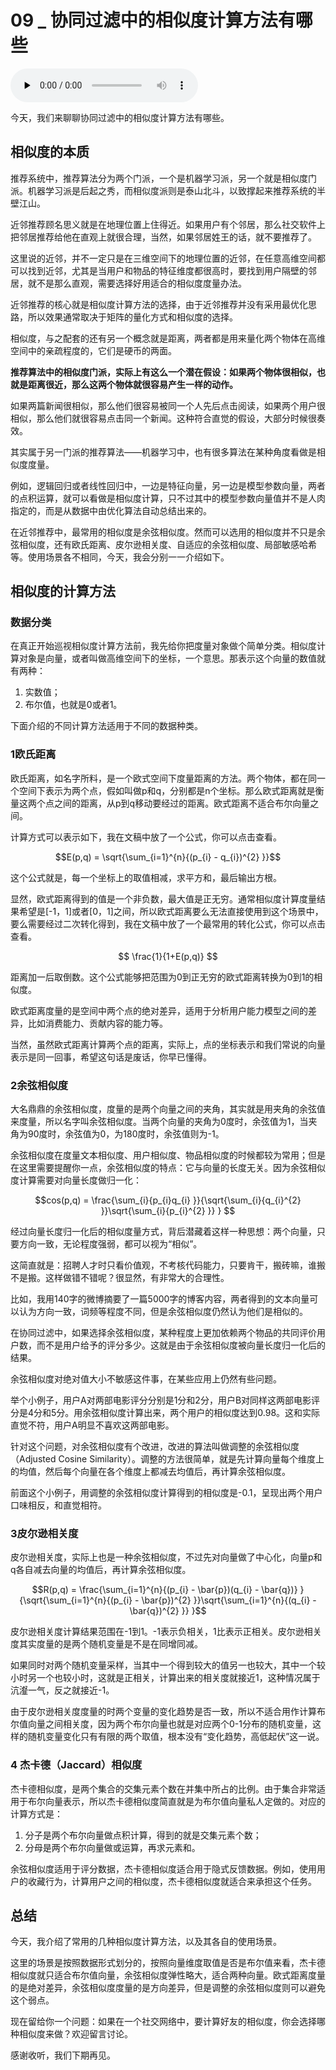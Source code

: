 # 09 _ 协同过滤中的相似度计算方法有哪些

<audio id="audio" title="09 | 协同过滤中的相似度计算方法有哪些" controls="" preload="none"><source id="mp3" src="https://static001.geekbang.org/resource/audio/72/37/72741b6f13a9026eab2011666e622737.mp3"></audio>

今天，我们来聊聊协同过滤中的相似度计算方法有哪些。

## 相似度的本质

推荐系统中，推荐算法分为两个门派，一个是机器学习派，另一个就是相似度门派。机器学习派是后起之秀，而相似度派则是泰山北斗，以致撑起来推荐系统的半壁江山。

近邻推荐顾名思义就是在地理位置上住得近。如果用户有个邻居，那么社交软件上把邻居推荐给他在直观上就很合理，当然，如果邻居姓王的话，就不要推荐了。

这里说的近邻，并不一定只是在三维空间下的地理位置的近邻，在任意高维空间都可以找到近邻，尤其是当用户和物品的特征维度都很高时，要找到用户隔壁的邻居，就不是那么直观，需要选择好用适合的相似度度量办法。

近邻推荐的核心就是相似度计算方法的选择，由于近邻推荐并没有采用最优化思路，所以效果通常取决于矩阵的量化方式和相似度的选择。

相似度，与之配套的还有另一个概念就是距离，两者都是用来量化两个物体在高维空间中的亲疏程度的，它们是硬币的两面。

**推荐算法中的相似度门派，实际上有这么一个潜在假设：如果两个物体很相似，也就是距离很近，那么这两个物体就很容易产生一样的动作。**

如果两篇新闻很相似，那么他们很容易被同一个人先后点击阅读，如果两个用户很相似，那么他们就很容易点击同一个新闻。这种符合直觉的假设，大部分时候很奏效。

其实属于另一门派的推荐算法——机器学习中，也有很多算法在某种角度看做是相似度度量。

例如，逻辑回归或者线性回归中，一边是特征向量，另一边是模型参数向量，两者的点积运算，就可以看做是相似度计算，只不过其中的模型参数向量值并不是人肉指定的，而是从数据中由优化算法自动总结出来的。

在近邻推荐中，最常用的相似度是余弦相似度。然而可以选用的相似度并不只是余弦相似度，还有欧氏距离、皮尔逊相关度、自适应的余弦相似度、局部敏感哈希等。使用场景各不相同，今天，我会分别一一介绍如下。

## 相似度的计算方法

### 数据分类

在真正开始巡视相似度计算方法前，我先给你把度量对象做个简单分类。相似度计算对象是向量，或者叫做高维空间下的坐标，一个意思。那表示这个向量的数值就有两种：

1. 实数值；
1. 布尔值，也就是0或者1。

下面介绍的不同计算方法适用于不同的数据种类。

### 1欧氏距离

欧氏距离，如名字所料，是一个欧式空间下度量距离的方法。两个物体，都在同一个空间下表示为两个点，假如叫做p和q，分别都是n个坐标。那么欧式距离就是衡量这两个点之间的距离，从p到q移动要经过的距离。欧式距离不适合布尔向量之间。

计算方式可以表示如下，我在文稿中放了一个公式，你可以点击查看。

$$E(p,q) = \sqrt{\sum_{i=1}^{n}{(p_{i} - q_{i})^{2} }}$$

这个公式就是，每一个坐标上的取值相减，求平方和，最后输出方根。

显然，欧式距离得到的值是一个非负数，最大值是正无穷。通常相似度计算度量结果希望是[-1，1]或者[0，1]之间，所以欧式距离要么无法直接使用到这个场景中，要么需要经过二次转化得到，我在文稿中放了一个最常用的转化公式，你可以点击查看。

$$ \frac{1}{1+E(p,q)} $$

距离加一后取倒数。这个公式能够把范围为0到正无穷的欧式距离转换为0到1的相似度。

欧式距离度量的是空间中两个点的绝对差异，适用于分析用户能力模型之间的差异，比如消费能力、贡献内容的能力等。

当然，虽然欧式距离计算两个点的距离，实际上，点的坐标表示和我们常说的向量表示是同一回事，希望这句话是废话，你早已懂得。

### 2余弦相似度

大名鼎鼎的余弦相似度，度量的是两个向量之间的夹角，其实就是用夹角的余弦值来度量，所以名字叫余弦相似度。当两个向量的夹角为0度时，余弦值为1，当夹角为90度时，余弦值为0，为180度时，余弦值则为-1。

余弦相似度在度量文本相似度、用户相似度、物品相似度的时候都较为常用；但是在这里需要提醒你一点，余弦相似度的特点：它与向量的长度无关。因为余弦相似度计算需要对向量长度做归一化：

$$cos(p,q) = \frac{\sum_{i}{p_{i}q_{i} }}{\sqrt{\sum_{i}{q_{i}^{2} }}\sqrt{\sum_{i}{p_{i}^{2} }} } $$

经过向量长度归一化后的相似度量方式，背后潜藏着这样一种思想：两个向量，只要方向一致，无论程度强弱，都可以视为“相似”。

这简直就是：招聘人才时只看价值观，不考核代码能力，只要肯干，搬砖嘛，谁搬不是搬。这样做错不错呢？很显然，有非常大的合理性。

比如，我用140字的微博摘要了一篇5000字的博客内容，两者得到的文本向量可以认为方向一致，词频等程度不同，但是余弦相似度仍然认为他们是相似的。

在协同过滤中，如果选择余弦相似度，某种程度上更加依赖两个物品的共同评价用户数，而不是用户给予的评分多少。这就是由于余弦相似度被向量长度归一化后的结果。

余弦相似度对绝对值大小不敏感这件事，在某些应用上仍然有些问题。

举个小例子，用户A对两部电影评分分别是1分和2分，用户B对同样这两部电影评分是4分和5分。用余弦相似度计算出来，两个用户的相似度达到0.98。这和实际直觉不符，用户A明显不喜欢这两部电影。

针对这个问题，对余弦相似度有个改进，改进的算法叫做调整的余弦相似度（Adjusted Cosine Similarity）。调整的方法很简单，就是先计算向量每个维度上的均值，然后每个向量在各个维度上都减去均值后，再计算余弦相似度。

前面这个小例子，用调整的余弦相似度计算得到的相似度是-0.1，呈现出两个用户口味相反，和直觉相符。

### 3皮尔逊相关度

皮尔逊相关度，实际上也是一种余弦相似度，不过先对向量做了中心化，向量p和q各自减去向量的均值后，再计算余弦相似度。

$$R(p,q) = \frac{\sum_{i=1}^{n}{(p_{i} - \bar{p})(q_{i} - \bar{q})} }{\sqrt{\sum_{i=1}^{n}{(p_{i} - \bar{p})^{2} }}\sqrt{\sum_{i=1}^{n}{(q_{i} - \bar{q})^{2} }} }$$

皮尔逊相关度计算结果范围在-1到1。-1表示负相关，1比表示正相关。皮尔逊相关度其实度量的是两个随机变量是不是在同增同减。

如果同时对两个随机变量采样，当其中一个得到较大的值另一也较大，其中一个较小时另一个也较小时，这就是正相关，计算出来的相关度就接近1，这种情况属于沆瀣一气，反之就接近-1。

由于皮尔逊相关度度量的时两个变量的变化趋势是否一致，所以不适合用作计算布尔值向量之间相关度，因为两个布尔向量也就是对应两个0-1分布的随机变量，这样的随机变量变化只有有限的两个取值，根本没有“变化趋势，高低起伏”这一说。

### 4 杰卡德（Jaccard）相似度

杰卡德相似度，是两个集合的交集元素个数在并集中所占的比例。由于集合非常适用于布尔向量表示，所以杰卡德相似度简直就是为布尔值向量私人定做的。对应的计算方式是：

1. 分子是两个布尔向量做点积计算，得到的就是交集元素个数；
1. 分母是两个布尔向量做或运算，再求元素和。

余弦相似度适用于评分数据，杰卡德相似度适合用于隐式反馈数据。例如，使用用户的收藏行为，计算用户之间的相似度，杰卡德相似度就适合来承担这个任务。

## 总结

今天，我介绍了常用的几种相似度计算方法，以及其各自的使用场景。

这里的场景是按照数据形式划分的，按照向量维度取值是否是布尔值来看，杰卡德相似度就只适合布尔值向量，余弦相似度弹性略大，适合两种向量。欧式距离度量的是绝对差异，余弦相似度度量的是方向差异，但是调整的余弦相似度则可以避免这个弱点。

现在留给你一个问题：如果在一个社交网络中，要计算好友的相似度，你会选择哪种相似度来做？欢迎留言讨论。

感谢收听，我们下期再见。

<img src="https://static001.geekbang.org/resource/image/dc/2a/dc6f7ddc7a766cf76f1f21aedd16b42a.jpg" alt="" />
